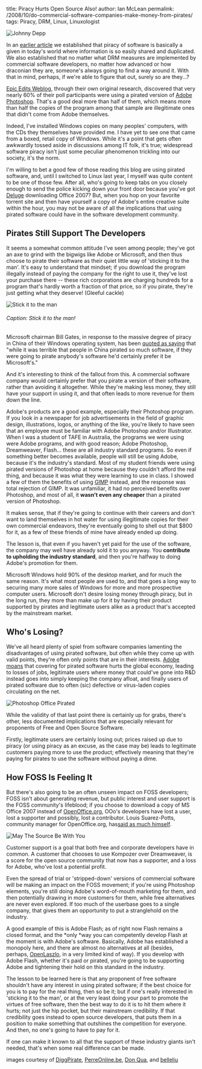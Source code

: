 title: Piracy Hurts Open Source Also!
author: Ian McLean 
permalink: /2008/10/do-commercial-software-companies-make-money-from-pirates/
tags: Piracy, DRM, Linux, Linuxologist

![Johnny Depp]({filename}/images/piracy-johnny-depp3.jpg)
  

In an [earlier article]({filename}/blog/2008-10-01-why-its-time-to-kick-drm-to-the-curb.markdown) we established that piracy of software is basically a given in today's world where information is so easily shared and duplicated. We also established that no matter what DRM measures are implemented by commercial software developers, no matter how advanced or how draconian they are, someone's always going to find a way around it. With that in mind, perhaps, if we're able to figure that out, surely so are they...?

[Epic Edits Weblog](http://blog.epicedits.com/2008/03/28/60-of-photoshop-users-are-pirates/), through their own original research, discovered that very nearly 60% of their poll participants were using a pirated version of [Adobe Photoshop](http://www.adobe.com/products/photoshop/photoshop/). That's a good deal more than half of them, which means more than half the copies of the program among that sample are illegitimate ones that didn't come from Adobe themselves.

Indeed, I've installed Windows copies on many peoples' computers, with the CDs they themselves have provided me. I have yet to see one that came from a boxed, retail copy of Windows. While it's a point that gets often awkwardly tossed aside in discussions among IT folk, it's true; widespread software piracy isn't just some peculiar phenomenon trickling into our society, it's the norm.

I'm willing to bet a good few of those reading this blog are using pirated software, and, until I switched to Linux last year, I myself was quite content to be one of those few. After all, who's going to keep tabs on you closely enough to send the police kicking down your front door because you've got [Deluge](http://deluge-torrent.org/) downloading Office 2007? But, when you hop on your favorite torrent site and then have yourself a copy of Adobe's entire creative suite within the hour, you may not be aware of all the implications that using pirated software could have in the software development community.

## Pirates Still Support The Developers

It seems a somewhat common attitude I've seen among people; they've got an axe to grind with the bigwigs like Adobe or Microsoft, and then thus choose to pirate their software as their quiet little way of 'sticking it to the man'. It's easy to understand that mindset; if you download the program illegally instead of paying the company for the right to use it, they've lost your purchase there -- these rich corporations are charging hundreds for a program that's hardly worth a fraction of that price, so if you pirate, they're just getting what they deserve! (Gleeful cackle)

![Stick it to the man]({filename}/images/stick-it-to-the-man.jpg)

###### Caption: Stick it to the man!  

Microsoft chairman Bill Gates, in response to the massive degree of piracy in China of their Windows operating system, has been [quoted as saying](http://labnol.blogspot.com/2007/07/we-love-microsoft-software-piracy-in.html) that "while it was terrible that people in China pirated so much software, if they were going to pirate anybody's software he'd certainly prefer it be Microsoft's."

And it's interesting to think of the fallout from this. A commercial software company would certainly prefer that you pirate a version of their software, rather than avoiding it altogether. While they're making less money, they still have your support in using it, and that often leads to more revenue for them down the line.

Adobe's products are a good example, especially their Photoshop program. If you look in a newspaper for job advertisements in the field of graphic design, illustrations, logos, or anything of the like, you're likely to have seen that an employee must be familiar with Adobe Photoshop and/or Illustrator. When I was a student of TAFE in Australia, the programs we were using were Adobe programs, and with good reason; Adobe Photoshop, Dreamweaver, Flash... these are all industry standard programs. So even if something better becomes available, people will still be using Adobe, because it's the industry's standard. Most of my student friends were using pirated versions of Photoshop at home because they couldn't afford the real thing, and because it was what they were learning to use in class. I showed a few of them the benefits of using [GIMP](http://www.gimp.org/) instead, and the response was total rejection of GIMP. It was unfamiliar, it had no perceived benefits over Photoshop, and most of all, it **wasn't even any cheaper** than a pirated version of Photoshop.

It makes sense, that if they're going to continue with their careers and don't want to land themselves in hot water for using illegitimate copies for their own commercial endeavors, they're eventually going to shell out that $800 for it, as a few of these friends of mine have already ended up doing.

The lesson is, that even if you haven't yet paid for the use of the software, the company may well have already sold it to you anyway. You **contribute to upholding the industry standard**, and then you're halfway to doing Adobe's promotion for them.

Microsoft Windows hold 90% of the desktop market, and for much the same reason. It's what most people are used to, and that goes a long way to securing many more sales of Windows for more and more prospective computer users. Microsoft don't desire losing money through piracy, but in the long run, they more than make up for it by having their product supported by pirates and legitimate users alike as a product that's accepted by the mainstream market.

## Who's Losing?

We've all heard plenty of spiel from software companies lamenting the disadvantages of using pirated software, but often while they come up with valid points, they're often only points that are in their interests. [Adobe moans](http://www.adobe.com/uk/aboutadobe/antipiracy/hurt.html) that covering for pirated software hurts the global economy, leading to losses of jobs, legitimate users where money that could've gone into R&D instead goes into simply keeping the company afloat, and finally users of pirated software due to often (sic) defective or virus-laden copies circulating on the net.

![Photoshop Office Pirated]({filename}/images/photoshop-office-pirated2.jpg)

While the validity of that last point there is certainly up for grabs, there's other, less documented implications that are especially relevant for proponents of Free and Open Source Software.

Firstly, legitimate users are certainly losing out; prices raised up due to piracy (or using piracy as an excuse, as the case may be) leads to legitimate customers paying more to use the product; effectively meaning that they're paying for pirates to use the software without paying a dime.

## How FOSS Is Feeling It

But there's also going to be an often unseen impact on FOSS developers; FOSS isn't about generating revenue, but public interest and user support is the FOSS community's lifeblood; if you choose to download a copy of MS Office 2007 instead of [OpenOffice.org](http://www.openoffice.org/), OOo's developers have lost a user, lost a supporter and possibly, lost a contributor. Louis Suarez-Potts, community manager for OpenOffice.org, has[](http://blog/s.zdnet.com/open-source/?p=2689)[said as much himself](http://www.zdnet.com/article/is-open-source-hurt-by-piracy/).

![May The Source Be With You]({filename}/images/may-the-source-be-with-you.jpg)

Customer support is a goal that both free and corporate developers have in common. A customer that chooses to use Kompozer over Dreamweaver, is a score for the open source community that now has a supporter, and a loss for Adobe, who've lost a potential profit.

Even the spread of trial or 'stripped-down' versions of commercial software will be making an impact on the FOSS movement; if you're using Photoshop elements, you're still doing Adobe's word-of-mouth marketing for them, and then potentially drawing in more customers for them, while free alternatives are never even explored. If too much of the userbase goes to a single company, that gives them an opportunity to put a stranglehold on the industry.

A good example of this is Adobe Flash; as of right now Flash remains a closed format, and the \*only \*way you can competently develop Flash at the moment is with Adobe's software. Basically, Adobe has established a monopoly here, and there are almost no alternatives at all (besides, perhaps, [OpenLaszlo](http://www.openlaszlo.org/), in a very limited kind of way). If you develop with Adobe Flash, whether it's paid or pirated, you're going to be supporting Adobe and tightening their hold on this standard in the industry.

The lesson to be learned here is that any proponent of free software shouldn't have any interest in using pirated software; if the best choice for you is to pay for the real thing, then so be it; but if one's really interested in 'sticking it to the man', or at the very least doing your part to promote the virtues of free software, then the best way to do it is to hit them where it hurts; not just the hip pocket, but their mainstream credibility. If that credibility goes instead to open source developers, that puts them in a position to make something that outshines the competition for everyone. And then, no one's going to have to pay for it.

If one can make it known to all that the support of these industry giants isn't needed, that's when some real difference can be made.


images courtesy of [DiggPirate](http://flickr.com/photos/guardianv/2313972848/), [PerreOnline.be](http://flickr.com/photos/perreonline/274633257/), [Don Qua](http://flickr.com/photos/37118157@N00/2392942938/), and [belleliu](http://www.flickr.com/photos/belleliu/2832668057/)  

